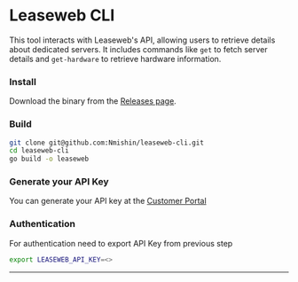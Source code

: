 # Leaseweb CLI

This tool interacts with Leaseweb's API, allowing users to retrieve details about dedicated servers. It includes commands like `get` to fetch server details and `get-hardware` to retrieve hardware information.

### Install
Download the binary from the [Releases page](https://github.com/Nmishin/leaseweb-cli/releases).

### Build
```bash
git clone git@github.com:Nmishin/leaseweb-cli.git
cd leaseweb-cli
go build -o leaseweb
```

### Generate your API Key
You can generate your API key at the [Customer Portal](https://secure.leaseweb.com/)

### Authentication
For authentication need to export API Key from previous step
```bash
export LEASEWEB_API_KEY=<>
```

---
